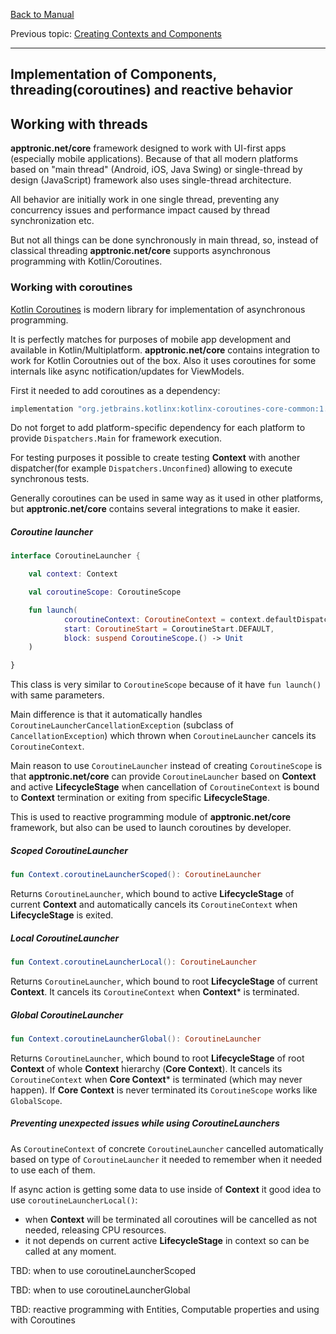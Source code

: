 [Back to Manual](../manual.md)

Previous topic: [Creating Contexts and Components](components.md)
___
## Implementation of Components, threading(coroutines) and reactive behavior

## Working with threads

**apptronic.net/core** framework designed to work with UI-first apps (especially mobile applications). Because of that all modern platforms based on "main thread" (Android, iOS, Java Swing) or single-thread by design (JavaScript) framework also uses single-thread architecture.

All behavior are initially work in one single thread, preventing any concurrency issues and performance impact caused by thread synchronization etc.

But not all things can be done synchronously in main thread, so, instead of classical threading **apptronic.net/core** supports asynchronous programming with Kotlin/Coroutines.

### Working with coroutines

[Kotlin Coroutines](https://kotlinlang.org/docs/reference/coroutines-overview.html) is modern library for implementation of asynchronous programming.

It is perfectly matches for purposes of mobile app development and available in Kotlin/Multiplatform. **apptronic.net/core** contains integration to work for Kotlin Coroutnies out of the box. Also it uses coroutines for some internals like async notification/updates for ViewModels.

First it needed to add coroutines as a dependency:
```groovy
implementation "org.jetbrains.kotlinx:kotlinx-coroutines-core-common:1.3.5"
```
Do not forget to add platform-specific dependency for each platform to provide ```Dispatchers.Main``` for framework execution.

For testing purposes it possible to create testing **Context** with another dispatcher(for example ```Dispatchers.Unconfined```) allowing to execute synchronous tests.

Generally coroutines can be used in same way as it used in other platforms, but **apptronic.net/core** contains several integrations to make it easier.

##### Coroutine launcher

```kotlin
interface CoroutineLauncher {

    val context: Context

    val coroutineScope: CoroutineScope

    fun launch(
            coroutineContext: CoroutineContext = context.defaultDispatcher,
            start: CoroutineStart = CoroutineStart.DEFAULT,
            block: suspend CoroutineScope.() -> Unit
    )

}
```

This class is very similar to ```CoroutineScope``` because of it have ```fun launch()``` with same parameters.

Main difference is that it automatically handles ```CoroutineLauncherCancellationException``` (subclass of ```CancellationException```) which thrown when ```CoroutineLauncher``` cancels its ```CoroutineContext```.

Main reason to use ```CoroutineLauncher``` instead of creating ```CoroutineScope``` is that **apptronic.net/core** can provide ```CoroutineLauncher``` based on **Context** and active **LifecycleStage** when cancellation of ```CoroutineContext``` is bound to **Context** termination or exiting from specific **LifecycleStage**.

This is used to reactive programming module of **apptronic.net/core** framework, but also can be used to launch coroutines by developer.

##### Scoped CoroutineLauncher
```kotlin
fun Context.coroutineLauncherScoped(): CoroutineLauncher
```
Returns ```CoroutineLauncher```, which bound to active **LifecycleStage** of current **Context** and automatically cancels its ```CoroutineContext``` when **LifecycleStage** is exited.
##### Local CoroutineLauncher
```kotlin
fun Context.coroutineLauncherLocal(): CoroutineLauncher
```
Returns ```CoroutineLauncher```, which bound to root **LifecycleStage** of current **Context**. It cancels its ```CoroutineContext``` when **Context*** is terminated.
##### Global CoroutineLauncher
```kotlin
fun Context.coroutineLauncherGlobal(): CoroutineLauncher
```
Returns ```CoroutineLauncher```, which bound to root **LifecycleStage** of root **Context** of whole **Context** hierarchy (**Core Context**). It cancels its ```CoroutineContext``` when **Core Context*** is terminated (which may never happen). If **Core Context** is never terminated its ```CoroutineScope``` works like ```GlobalScope```.
##### Preventing unexpected issues while using CoroutineLaunchers
As ```CoroutineContext``` of concrete ```CoroutineLauncher``` cancelled automatically based on type of ```CoroutineLauncher``` it needed to remember when it needed to use each of them.

If async action is getting some data to use inside of **Context** it good idea to use ```coroutineLauncherLocal()```:
- when **Context** will be terminated all coroutines will be cancelled as not needed, releasing CPU resources.
- it not depends on current active **LifecycleStage** in context so can be called at any moment.

TBD: when to use coroutineLauncherScoped

TBD: when to use coroutineLauncherGlobal

TBD: reactive programming with Entities, Computable properties and using with Coroutines